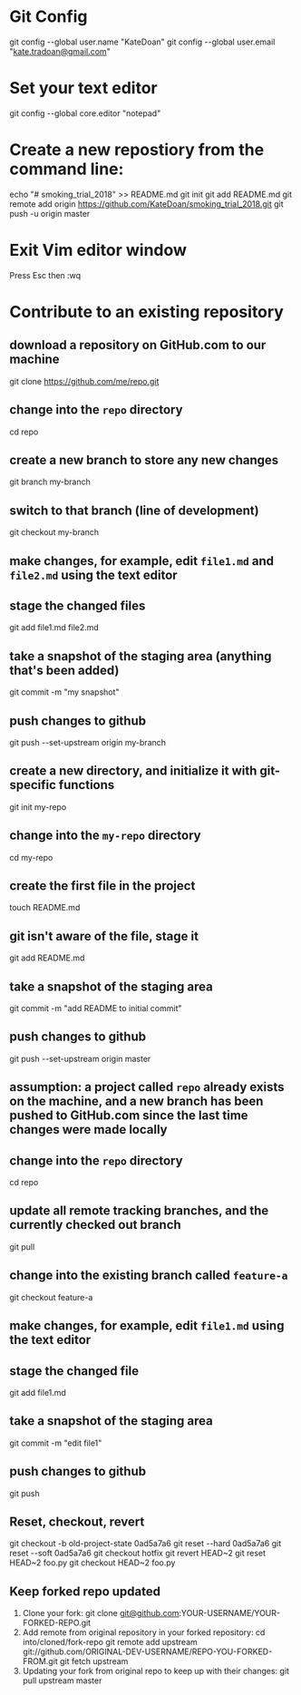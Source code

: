 # Git Config
git config --global user.name "KateDoan"
git config --global user.email "kate.tradoan@gmail.com"

# Set your text editor
git config --global core.editor "notepad"

# Create a new repostiory from the command line:
echo "# smoking_trial_2018" >> README.md
git init
git add README.md
git remote add origin https://github.com/KateDoan/smoking_trial_2018.git
git push -u origin master

# Exit Vim editor window
Press Esc then :wq

# Contribute to an existing repository
## download a repository on GitHub.com to our machine
git clone https://github.com/me/repo.git

## change into the `repo` directory
cd repo

## create a new branch to store any new changes
git branch my-branch

## switch to that branch (line of development)
git checkout my-branch

## make changes, for example, edit `file1.md` and `file2.md` using the text editor

## stage the changed files
git add file1.md file2.md

## take a snapshot of the staging area (anything that's been added)
git commit -m "my snapshot"

## push changes to github
git push --set-upstream origin my-branch

## create a new directory, and initialize it with git-specific functions
git init my-repo

## change into the `my-repo` directory
cd my-repo

## create the first file in the project
touch README.md

## git isn't aware of the file, stage it
git add README.md

## take a snapshot of the staging area
git commit -m "add README to initial commit"

## push changes to github
git push --set-upstream origin master

## assumption: a project called `repo` already exists on the machine, and a new branch has been pushed to GitHub.com since the last time changes were made locally

## change into the `repo` directory
cd repo

## update all remote tracking branches, and the currently checked out branch
git pull

## change into the existing branch called `feature-a`
git checkout feature-a

## make changes, for example, edit `file1.md` using the text editor

## stage the changed file
git add file1.md

## take a snapshot of the staging area
git commit -m "edit file1"

## push changes to github
git push

## Reset, checkout, revert
git checkout -b old-project-state 0ad5a7a6
git reset --hard 0ad5a7a6
git reset --soft 0ad5a7a6
git checkout hotfix
git revert HEAD~2
git reset HEAD~2 foo.py
git checkout HEAD~2 foo.py

## Keep forked repo updated
1. Clone your fork:
git clone git@github.com:YOUR-USERNAME/YOUR-FORKED-REPO.git
2. Add remote from original repository in your forked repository:
cd into/cloned/fork-repo
git remote add upstream git://github.com/ORIGINAL-DEV-USERNAME/REPO-YOU-FORKED-FROM.git
git fetch upstream
3. Updating your fork from original repo to keep up with their changes:
git pull upstream master